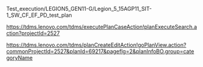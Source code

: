 Test_execution/LEGION5_GEN11-G/Legion_5_15AGP11_SIT-1_SW_CF_EF_PD_test_plan

https://tdms.lenovo.com/tdms/executePlanCaseAction!planExecuteSearch.action?projectId=2527

https://tdms.lenovo.com/tdms/planCreateEditAction!goPlanView.action?commonProjectId=2527&planId=69217&pageflg=2&planInfoBO.group=categoryName